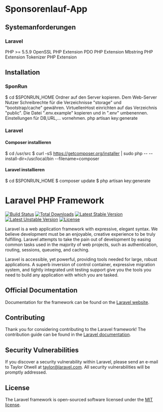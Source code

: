 # Sponsorenlauf-App

## Systemanforderungen
### Laravel
PHP >= 5.5.9
OpenSSL PHP Extension
PDO PHP Extension
Mbstring PHP Extension
Tokenizer PHP Extension


## Installation
### SponRun
$ cd $SPONRUN_HOME
Ordner auf den Server kopieren.
Dem Web-Server Nutzer Schreibrechte für die Verzeichnisse "storage" und "bootstrap/cache" gewähren.
VirtuellenHost einrichten auf das Verzeichnis "public".
Die Datei ".env.example" kopieren und in ".env" umbenennen.
Einstellungen für DB,URL,... vornehmen.
php artisan key:generate


### Laravel
#### Composer installieren
$ cd /usr/src
$ curl -sS https://getcomposer.org/installer | sudo php -- --install-dir=/usr/local/bin --filename=composer
#### Laravel installieren
$ cd $SPONRUN_HOME
$ composer update
$ php artisan key:generate


# Laravel PHP Framework

[![Build Status](https://travis-ci.org/laravel/framework.svg)](https://travis-ci.org/laravel/framework)
[![Total Downloads](https://poser.pugx.org/laravel/framework/d/total.svg)](https://packagist.org/packages/laravel/framework)
[![Latest Stable Version](https://poser.pugx.org/laravel/framework/v/stable.svg)](https://packagist.org/packages/laravel/framework)
[![Latest Unstable Version](https://poser.pugx.org/laravel/framework/v/unstable.svg)](https://packagist.org/packages/laravel/framework)
[![License](https://poser.pugx.org/laravel/framework/license.svg)](https://packagist.org/packages/laravel/framework)

Laravel is a web application framework with expressive, elegant syntax. We believe development must be an enjoyable, creative experience to be truly fulfilling. Laravel attempts to take the pain out of development by easing common tasks used in the majority of web projects, such as authentication, routing, sessions, queueing, and caching.

Laravel is accessible, yet powerful, providing tools needed for large, robust applications. A superb inversion of control container, expressive migration system, and tightly integrated unit testing support give you the tools you need to build any application with which you are tasked.

## Official Documentation

Documentation for the framework can be found on the [Laravel website](http://laravel.com/docs).

## Contributing

Thank you for considering contributing to the Laravel framework! The contribution guide can be found in the [Laravel documentation](http://laravel.com/docs/contributions).

## Security Vulnerabilities

If you discover a security vulnerability within Laravel, please send an e-mail to Taylor Otwell at taylor@laravel.com. All security vulnerabilities will be promptly addressed.

## License

The Laravel framework is open-sourced software licensed under the [MIT license](http://opensource.org/licenses/MIT).
